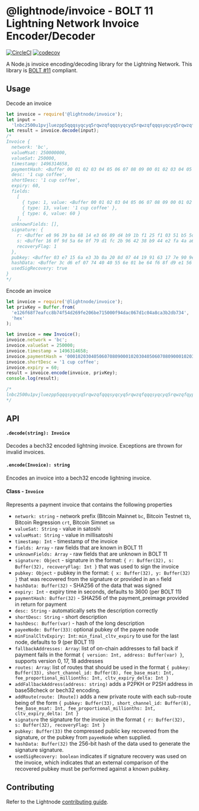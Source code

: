 # @lightnode/invoice - BOLT 11 Lightning Network Invoice Encoder/Decoder

[![CircleCI](https://circleci.com/gh/altangent/lightnode/tree/master.svg?style=shield)](https://circleci.com/gh/altangent/lightnode/tree/master)
[![codecov](https://codecov.io/gh/altangent/lightnode/branch/master/graph/badge.svg)](https://codecov.io/gh/altangent/lightnode)

A Node.js invoice encoding/decoding library for the Lightning Network. This library is [BOLT #11](https://github.com/lightningnetwork/lightning-rfc/blob/master/11-payment-encoding.md) compliant.

## Usage

Decode an invoice

```javascript
let invoice = require('@lightnode/invoice');
let input =
  'lnbc2500u1pvjluezpp5qqqsyqcyq5rqwzqfqqqsyqcyq5rqwzqfqqqsyqcyq5rqwzqfqypqdq5xysxxatsyp3k7enxv4jsxqzpuaztrnwngzn3kdzw5hydlzf03qdgm2hdq27cqv3agm2awhz5se903vruatfhq77w3ls4evs3ch9zw97j25emudupq63nyw24cg27h2rspfj9srp';
let result = invoice.decode(input);
/*
Invoice {
  network: 'bc',
  valueMsat: 250000000,
  valueSat: 250000,
  timestamp: 1496314658,
  paymentHash: <Buffer 00 01 02 03 04 05 06 07 08 09 00 01 02 03 04 05 06 07 08 09 00 01 02 03 04 05 06 07 08 09 01 02>,
  desc: '1 cup coffee',
  shortDesc: '1 cup coffee',
  expiry: 60,
  fields:
    [
      { type: 1, value: <Buffer 00 01 02 03 04 05 06 07 08 09 00 01 02 03 04 05 06 07 08 09 00 01 02 03 04 05 06 07 08 09 01 02> },
      { type: 13, value: '1 cup coffee' },
      { type: 6, value: 60 }
    ],
  unknownFields: [],
  signature: {
    r: <Buffer e8 96 39 ba 68 14 e3 66 89 d4 b9 1b f1 25 f1 03 51 b5 5d a0 57 b0 06 47 a8 da ba eb 8a 90 c9 5f>,
    s: <Buffer 16 0f 9d 5a 6e 0f 79 d1 fc 2b 96 42 38 b9 44 e2 fa 4a a6 77 c6 f0 20 d4 66 47 2a b8 42 bd 75 0e>,
    recoveryFlag: 1
  },
  pubkey: <Buffer 03 e7 15 6a e3 3b 0a 20 8d 07 44 19 91 63 17 7e 90 9e 80 17 6e 55 d9 7a 2f 22 1e de 0f 93 4d d9 ad>,
  hashData: <Buffer 3c d6 ef 07 74 40 40 55 6e 01 be 64 f6 8f d9 e1 56 5f b4 7d 78 c4 23 08 b1 ee 00 5a ca 5a 0d 86>,
  usedSigRecovery: true
}
*/
```

Encode an invoice

```javascript
let invoice = require('@lightnode/invoice');
let privKey = Buffer.from(
  'e126f68f7eafcc8b74f54d269fe206be715000f94dac067d1c04a8ca3b2db734',
  'hex'
);

let invoice = new Invoice();
invoice.network = 'bc';
invoice.valueSat = 250000;
invoice.timestamp = 1496314658;
invoice.paymentHash = '0001020304050607080900010203040506070809000102030405060708090102';
invoice.shortDesc = '1 cup coffee';
invoice.expiry = 60;
result = invoice.encode(invoice, privKey);
console.log(result);

/*
lnbc2500u1pvjluezpp5qqqsyqcyq5rqwzqfqqqsyqcyq5rqwzqfqqqsyqcyq5rqwzqfqypqdq5xysxxatsyp3k7enxv4jsxqzpuaztrnwngzn3kdzw5hydlzf03qdgm2hdq27cqv3agm2awhz5se903vruatfhq77w3ls4evs3ch9zw97j25emudupq63nyw24cg27h2rspfj9srp
*/
```

## API

#### `.decode(string): Invoice`

Decodes a bech32 encoded lightning invoice. Exceptions are thrown for invalid invoices.

#### `.encode(Invoice): string`

Encodes an invoice into a bech32 encode lightning invoice.

#### Class - `Invoice`

Represents a payment invoice that contains the following properties

- `network: string` - network prefix (Bitcoin Mainnet `bc`, Bitcoin Testnet `tb`, Bitcoin Regression `crt`, Bitcoin Simnet `sm`
- `valueSat: String` - value in satoshi
- `valueMsat: String` - value in millisatoshi
- `timestamp: Int` - timestamp of the invoice
- `fields: Array` - raw fields that are known in BOLT 11
- `unknownFields: Array` - raw fields that are unknown in BOLT 11
- `signature: Object` - signature in the format: `{ r: Buffer(32), s: Buffer(32), recoveryFlag: Int }` that was used to sign the invoice
- `pubkey: Object` - pubkey in the format: `{ x: Buffer(32), y: Buffer(32) }` that was recovered from the signature or provided in an `n` field
- `hashData: Buffer(32)` - SHA256 of the data that was signed
- `expiry: Int` - expiry time in seconds, defaults to 3600 (per BOLT 11)
- `paymentHash: Buffer(32)` - SHA256 of the payment_preimage provided in return for payment
- `desc: String` - automatically sets the description correctly
- `shortDesc: String` - short description
- `hashDesc: Buffer(var)` - hash of the long description
- `payeeNode: Buffer(33)`: optional pubkey of the payee node
- `minFinalCltvExpiry: Int`: `min_final_cltv_expiry` to use for the last node, defaults to 9 (per BOLT 11)
- `fallbackAddresses: Array`: list of on-chain addresses to fall back if payment fails in the format `{ version: Int, address: Buffer(var) }`, supports version 0, 17, 18 addresses
- `routes: Array`: list of routes that should be used in the format `{ pubkey: Buffer(33), short_channel_id: Buffer(8), fee_base_msat: Int, fee_proportional_millionths: Int, cltv_expiry_delta: Int }`
- `addFallbackAddress(address: string)` adds a P2PKH or P2SH address in base58check or bech32 encoding.
- `addRoute(route: [Route])` adds a new private route with each sub-route being of the form `{ pubkey: Buffer(33), short_channel_id: Buffer(8), fee_base_msat: Int, fee_proportional_millionths: Int, cltv_expiry_delta: Int }`
- `signature` the signature for the invoice in the format `{ r: Buffer(32), s: Buffer(32), recoveryFlag: Int }`
- `pubkey: Buffer(33)` the compressed public key recovered from the signature, or the pubkey from `payeeNode` when supplied.
- `hashData: Buffer(32)` the 256-bit hash of the data used to generate the signature signature.
- `usedSigRecovery: boolean` indicates if signature recovery was used on the invoice, which indicates that an external comparison of the recovered pubkey must be performed against a known pubkey.

## Contributing

Refer to the Lightnode [contributing guide](https://github.com/altangent/lightnode/blob/master/CONTRIBUTING.md).
